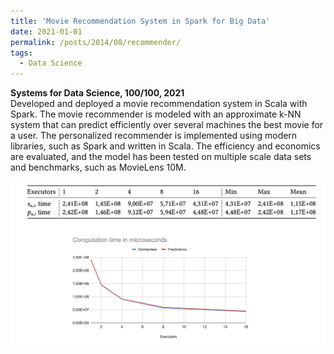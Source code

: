 ```yaml
---
title: 'Movie Recommendation System in Spark for Big Data'
date: 2021-01-01
permalink: /posts/2014/08/recommender/
tags:
  - Data Science
---
```


**Systems for Data Science, 100/100, 2021** <br> Developed and deployed a movie recommendation system in Scala with Spark. The movie recommender is modeled with an approximate k-NN system that can predict efficiently over several machines the best movie for a user. The personalized recommender is implemented using modern libraries, such as Spark and written in Scala. The efficiency and economics are evaluated, and the model has been tested on multiple scale data sets and benchmarks, such as MovieLens 10M.

<img src='/images/sds.png'>


